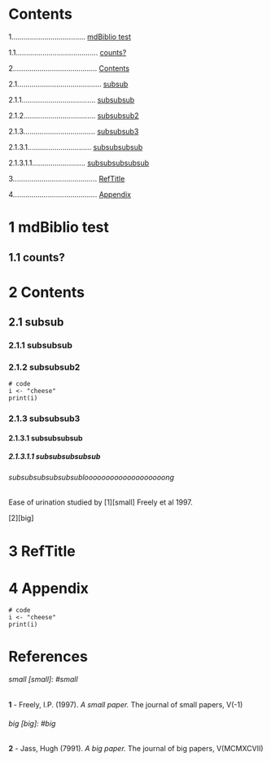 # Contents
1.................................... [mdBiblio test](#1-mdbiblio-test)

1.1........................................ [counts?](#11-counts)

2......................................... [Contents](#2-contents)

2.1......................................... [subsub](#21-subsub)

2.1.1.................................... [subsubsub](#211-subsubsub)

2.1.2................................... [subsubsub2](#212-subsubsub)

2.1.3................................... [subsubsub3](#213-subsubsub3)

2.1.3.1............................... [subsubsubsub](#2131-subsubsubsub)

2.1.3.1.1.......................... [subsubsubsubsub](#21311-subsubsubsubsub)

3......................................... [RefTitle](#3-reftitle)

4......................................... [Appendix](#4-appendix)


# 1 mdBiblio test

## 1.1 counts?

# 2 Contents

## 2.1 subsub

### 2.1.1 subsubsub

### 2.1.2 subsubsub2

```{r}
# code
i <- "cheese"
print(i)
```

### 2.1.3 subsubsub3

#### 2.1.3.1 subsubsubsub

##### 2.1.3.1.1 subsubsubsubsub

###### subsubsubsubsubsublooooooooooooooooooong

Ease of urination studied by [1][small] Freely et al 1997.

[2][big]

# 3 RefTitle

# 4 Appendix

```{r}
# code
i <- "cheese"
print(i)
```


# References
###### small [small]: #small
 __1__ - Freely, I.P. (1997). *A small paper.* The journal of small papers, V(-1)

###### big [big]: #big
 __2__ - Jass, Hugh (7991). *A big paper.* The journal of big papers, V(MCMXCVII)


